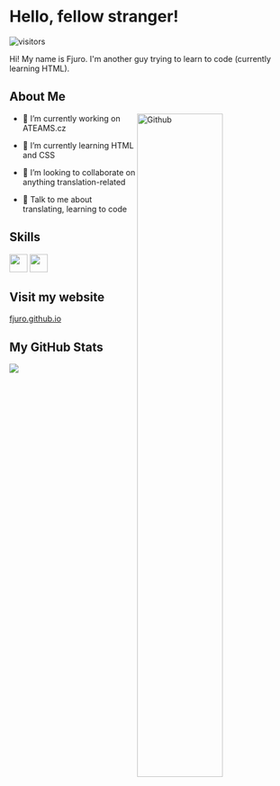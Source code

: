 <h1>Hello, fellow stranger!</h1>
<p align='center'>

![visitors](https://visitor-badge.glitch.me/badge?page_id=Fjuro.Fjuro)

</p>
<div size='20px'> Hi! My name is Fjuro. I'm another guy trying to learn to code (currently learning HTML).
</div>

<h2>About Me</h2>
<img width="55%" align="right" alt="Github" src="https://raw.githubusercontent.com/onimur/.github/master/.resources/git-header.svg" />

- 🔭 I’m currently working on ATEAMS.cz

- 🌱 I’m currently learning HTML and CSS 

- 👯 I’m looking to collaborate on anything translation-related 

- 💬 Talk to me about translating, learning to code 


<h2>Skills</h2>
<a href="https://github.com/Fjuro?tab=repositories&q=&type=&language=html&sort="><img width='32px' src='https://raw.githubusercontent.com/rahulbanerjee26/githubAboutMeGenerator/main/icons/html.svg'></a>
<a href="https://github.com/Fjuro?tab=repositories&q=&type=&language=css&sort="><img width='32px' src='https://raw.githubusercontent.com/rahulbanerjee26/githubAboutMeGenerator/main/icons/css.svg'></a>


<h2>Visit my website</h2>
<a href="https://fjuro.github.io">fjuro.github.io</a>


<h2>My GitHub Stats</h2>
<img src="https://metrics.lecoq.io/Fjuro?template=terminal&base.header=0&base.activity=0&base.repositories=0&base.metadata=0&languages=1&languages.limit=8&languages.colors=github&languages.threshold=0%25&config.timezone=America%2FToronto"></img>
